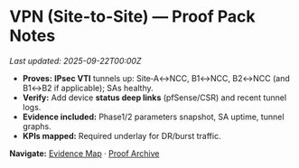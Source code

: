 # VPN (Site-to-Site) — Proof Pack Notes
_Last updated: 2025-09-22T00:00Z_

- **Proves:** **IPsec VTI** tunnels up: Site‑A↔NCC, B1↔NCC, B2↔NCC (and B1↔B2 if applicable); SAs healthy.
- **Verify:** Add device **status deep links** (pfSense/CSR) and recent tunnel logs.
- **Evidence included:** Phase1/2 parameters snapshot, SA uptime, tunnel graphs.
- **KPIs mapped:** Required underlay for DR/burst traffic.

**Navigate:** [Evidence Map](../../evidence_map.md) · [Proof Archive](../README.md)
